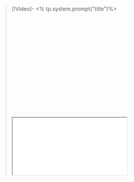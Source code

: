 > [!Video]- <% tp.system.prompt("title")%>
>  <div style="padding:56.25% 0 0 0;position:relative;"><iframe src="<% tp.system.prompt("link")%>" frameborder="0" allow="autoplay; fullscreen; picture-in-picture; clipboard-write; encrypted-media" style="position:absolute;top:0;left:0;width:100%;height:100%;" title="Arriving into Ideaverse Pro"></iframe></div>